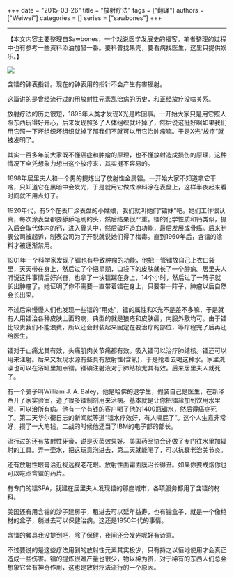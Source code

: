 +++ 
date = "2015-03-26"
title = "放射疗法"
tags = ["翻译"]
authors = ["Weiwei"]
categories = []
series = ["sawbones"]
+++

* * *

【本文内容主要整理自Sawbones，一个戏说医学发展史的播客。笔者整理的过程中也有参考一些资料添油加醋一番。要科普找果壳，要看病找医生，这里只提供娱乐。】

![](http://i1.15yan.guokr.cn/072pelhwngyec89po1ggefm4ux09z2jy.jpg)

含镭的钟表指针。现在的钟表用的指针不会产生有害辐射。

这篇讲的是曾经流行过的用放射性元素乱治病的历史，和正经放疗没啥关系。

放射疗法的历史很短，1895年人类才发现X光是咋回事。一开始大家只是用它照人照东西玩得好开心，后来发现照多了人体组织就坏掉了，然后说这挺好啊如果我们用它照一下坏组织坏组织就掉了那我们不就可以用它治肿瘤嘛。于是X光“放疗”就被发明了。

其实一百多年前大家既不懂癌症和肿瘤的原理，也不懂放射造成损伤的原理，这种情况下全凭想象力想出这个放疗来，其实挺不容易的。

1898年居里夫人和一个男的提炼出了放射性金属镭。一开始大家不知道拿它干啥，只知道它在黑暗中会发光，于是就用它做成涂料涂在表盘上，这样半夜起来看时间就不用点灯了。

1920年代，有5个在表厂涂表盘的小姑娘，我们就叫她们“镭妹”吧。她们工作很认真，每次涂表盘都要舔舔毛刷的头，然后结果很严重。镭的化学性质和钙类似，摄入后会取代体内的钙，进入骨头中，然后破坏造血功能，最后发展成骨癌。后来制表公司被起诉，制表公司为了开脱就说她们得了梅毒。直到1960年后，含镭的涂料才被逐渐禁用。

1901年一个科学家发现了镭也有导致肿瘤的功能，他把一管镭放自己上衣口袋里，天天带在身上，然后过了个把星期，口袋下的皮肤就长了一个肿瘤。居里夫人听说这件事情后好兴奋，也拿了一块镭踹在身上，14个小时，然后过了一阵子就长出肿瘤了。她证明了你不需要一直带着镭在身上，只要带一阵子，肿瘤以后自然会长出来。

不过后来慢慢人们也发现一些镭的“用处”，镭的属性和X光不是差不多嘛，于是就有人用镭治各种皮肤上面的病，典型的就是狼疮和皮肤癌，内服外敷均可。由于镭比较贵我们不能浪费，所以还会封装起来固定在要治疗的部位，等疗程完了后再还给医生。

镭对于止痛尤其有效，头痛肌肉关节痛都有效。吸入镭可以治疗肺结核。镭还可以用来注射。后来又发现水源有些具有放射性(含氡)，于是抢着去喝这种水。家里洗澡也可以在浴缸里加点镭。镭碘注射液对于肺结核尤其有效。后来居里夫人就死了。

有一个骗子叫William J. A. Baley，他是哈佛的退学生，假装自己是医生，在新泽西开了家实验室，造了很多镭制剂用来治病。基本就是让你把镭盐加到饮用水里喝，可以治所有病。他有一个有钱的客户喝了他的1400瓶镭水，然后得癌症死了。第二天华尔街日志的新闻就等道“镭水疗效好，有人嗝屁了”。这个人生意非常好，攒了一大笔钱，二战的时候他还当了IBM的电子部的部长。

流行过的还有放射性牙膏，说是灭菌效果好。美国药品协会还做了专门往水里加辐射的工具。弄一壶水，把这玩意泡进去，第二天就能喝了，可以抗衰老治关节炎。

还有放射性眼膏治近视远视老花眼。放射性面霜面膜治长得丑。如果你要戒烟你也可以吃点含镭的药片。

有专门的镭SPA，就建在居里夫人发现镭的那座城市，各项服务都用了含镭的材料。

美国还有用含铀的沙子建房子，租进去可以延年益寿，也有铀盒子，就是一个像棺材的盒子，躺进去可以保健治病。这还是1950年代的事情。

含镭的餐具我没提到吧，除了保健，夜间还会发光呢好有诗意。

不过要说的是这些疗法用到的放射性元素其实极少，只有持之以恒地使用才会真正造成一些伤害。镭的提炼很难产量也很少，物以稀为贵，对于稀有的东西人们总会想象它会有神奇作用，这也是放射疗法流行的一个原因。